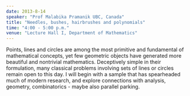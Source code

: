 ```yaml
---
date: 2013-8-14
speaker: "Prof Malabika Pramanik UBC, Canada"
title: "Needles, bushes, hairbrushes and polynomials"
time: "4:00 - 5:00 p.m."
venue: "Lecture Hall I, Department of Mathematics"
---
```

Points, lines and circles are among the most primitive and
fundamental of mathematical concepts, yet few geometric objects have
generated more beautiful and nontrivial mathematics. Deceptively simple in
their formulation, many classical problems involving sets of lines or
circles remain open to this day. I will begin with a sample that has
spearheaded much of modern research, and explore connections with
analysis, geometry, combinatorics - maybe also parallel parking.
